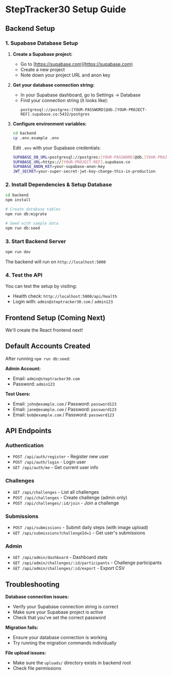 # StepTracker30 Setup Guide

## Backend Setup

### 1. Supabase Database Setup

1. **Create a Supabase project:**
   - Go to [https://supabase.com](https://supabase.com)
   - Create a new project
   - Note down your project URL and anon key

2. **Get your database connection string:**
   - In your Supabase dashboard, go to Settings → Database
   - Find your connection string (it looks like): 
     ```
     postgresql://postgres:[YOUR-PASSWORD]@db.[YOUR-PROJECT-REF].supabase.co:5432/postgres
     ```

3. **Configure environment variables:**
   ```bash
   cd backend
   cp .env.example .env
   ```
   
   Edit `.env` with your Supabase credentials:
   ```bash
   SUPABASE_DB_URL=postgresql://postgres:[YOUR-PASSWORD]@db.[YOUR-PROJECT-REF].supabase.co:5432/postgres
   SUPABASE_URL=https://[YOUR-PROJECT-REF].supabase.co
   SUPABASE_ANON_KEY=your-supabase-anon-key
   JWT_SECRET=your-super-secret-jwt-key-change-this-in-production
   ```

### 2. Install Dependencies & Setup Database

```bash
cd backend
npm install

# Create database tables
npm run db:migrate

# Seed with sample data
npm run db:seed
```

### 3. Start Backend Server

```bash
npm run dev
```

The backend will run on `http://localhost:5000`

### 4. Test the API

You can test the setup by visiting:
- Health check: `http://localhost:5000/api/health`
- Login with: `admin@steptracker30.com` / `admin123`

## Frontend Setup (Coming Next)

We'll create the React frontend next!

## Default Accounts Created

After running `npm run db:seed`:

**Admin Account:**
- Email: `admin@steptracker30.com`
- Password: `admin123`

**Test Users:**
- Email: `john@example.com` / Password: `password123`
- Email: `jane@example.com` / Password: `password123`
- Email: `bob@example.com` / Password: `password123`

## API Endpoints

### Authentication
- `POST /api/auth/register` - Register new user
- `POST /api/auth/login` - Login user
- `GET /api/auth/me` - Get current user info

### Challenges  
- `GET /api/challenges` - List all challenges
- `POST /api/challenges` - Create challenge (admin only)
- `POST /api/challenges/:id/join` - Join a challenge

### Submissions
- `POST /api/submissions` - Submit daily steps (with image upload)
- `GET /api/submissions?challengeId=1` - Get user's submissions

### Admin
- `GET /api/admin/dashboard` - Dashboard stats
- `GET /api/admin/challenges/:id/participants` - Challenge participants
- `GET /api/admin/challenges/:id/export` - Export CSV

## Troubleshooting

**Database connection issues:**
- Verify your Supabase connection string is correct
- Make sure your Supabase project is active
- Check that you've set the correct password

**Migration fails:**
- Ensure your database connection is working
- Try running the migration commands individually

**File upload issues:**
- Make sure the `uploads/` directory exists in backend root
- Check file permissions